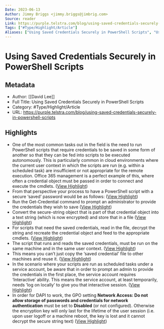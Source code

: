 ```yaml
---
Date: 2023-06-13
Author: Jimmy Briggs <jimmy.briggs@jimbrig.com>
Source: reader
Link: https://purple.telstra.com/blog/using-saved-credentials-securely-in-powershell-scripts
Tags: ["#Type/Highlight/Article"]
Aliases: ["Using Saved Credentials Securely in PowerShell Scripts", "Using Saved Credentials Securely in PowerShell Scripts"]
---
```

# Using Saved Credentials Securely in PowerShell Scripts

## Metadata
- Author: [[David Lee]]
- Full Title: Using Saved Credentials Securely in PowerShell Scripts
- Category: #Type/Highlight/Article
- URL: https://purple.telstra.com/blog/using-saved-credentials-securely-in-powershell-scripts

## Highlights
- One of the most common tasks out in the field is the need to run PowerShell scripts that require credentials to be saved in some form of another so that they can be fed into scripts to be executed autonomously. This is particularly common in cloud environments where the current user context in which the scripts are run (e.g. within a scheduled task) are insufficient or not appropriate for the remote execution. Office 365 management is a perfect example of this, where often a credential object must be passed in order to connect and execute the cmdlets. ([View Highlight](https://read.readwise.io/read/01gtd6rjxjvwksp7r3zpkxhj09))
- From that perspective your process to have a PowerShell script with a secure ‘saved’ password would be as follows: ([View Highlight](https://read.readwise.io/read/01gtd6svy9y4pe43696sggmstr))
- Run the Get-Credential command to prompt an administrator to provide the credentials they wish to save ([View Highlight](https://read.readwise.io/read/01gtd6sx10e4p90kr0a3d79vjg))
- Convert the secure-string object that is part of that credential object into a text string (which is now encrypted) and store that in a file ([View Highlight](https://read.readwise.io/read/01gtd6t1krpx8jafc582ravy0k))
- For scripts that need the saved credentials, read in the file, decrypt the string and recreate the credential object and feed to the appropriate cmdlets. ([View Highlight](https://read.readwise.io/read/01gtd6t7j80x48wbwkba7jqv21))
- The script that runs and reads the saved credentials, must be run on the same machine and in the same user context. ([View Highlight](https://read.readwise.io/read/01gtd6tcgtz2s59rhpdp8v5gnk))
- This means you can’t just copy the ‘saved credential’ file to other machines and reuse it. ([View Highlight](https://read.readwise.io/read/01gtd6tdecfpd8m3gkzy34ze1h))
- In the scenario where your scripts are run as scheduled tasks under a service account, be aware that in order to prompt an admin to provide the credentials in the first place, the service account requires ‘Interactive’ ability. This means the service account, at least temporarily, needs ‘log on locally’ to give you that interactive session. ([View Highlight](https://read.readwise.io/read/01gtd6teb0bbqxs904hjknmt71))
- In order for DAPI to work, the GPO setting **Network Access: Do not allow storage of passwords and credentials for network authentication** must be set to **Disabled** (or not configured). Otherwise the encryption key will only last for the lifetime of the user session (i.e. upon user logoff or a machine reboot, the key is lost and it cannot decrypt the secure string text) ([View Highlight](https://read.readwise.io/read/01gtd6tfvn4qrm4k7jkxnvs9tf))
